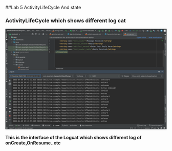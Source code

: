 ##Lab 5 ActivityLifeCycle And state

### ActivityLifeCycle which shows different log cat

![img](1.png)

**This is the interface of the Logcat which shows different log of onCreate,OnResume..etc**


